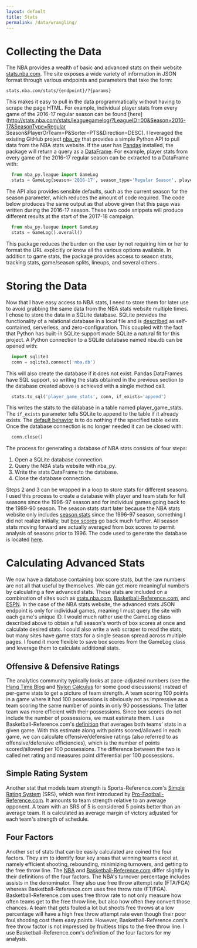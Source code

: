 ```yaml
---
layout: default
title: Stats
permalink: /data/wrangling/
---
```


# Collecting the Data

The NBA provides a wealth of basic and advanced stats on their website [stats.nba.com](http://stats.nba.com). The site exposes a wide variety of information in JSON format through various endpoints and parameters that take the form:

```
stats.nba.com/stats/{endpoint}/?{params}
```

This makes it easy to pull in the data programmatically without having to scrape the page HTML. For example, individual player stats from every game of the 2016-17 regular season can be found [here](http://stats.nba.com/stats/leaguegamelog/?LeagueID=00&Season=2016-17&SeasonType=Regular Season&PlayerOrTeam=P&Sorter=PTS&Direction=DESC). I leveraged the existing GitHub project [nba_py](https://github.com/seemethere/nba_py) that provides a simple Python API to pull data from the NBA stats website. If the user has [Pandas](http://pandas.pydata.org/) installed, the package will return a query as a [DataFrame](http://pandas.pydata.org/pandas-docs/stable/generated/pandas.DataFrame.html). For example, player stats from every game of the 2016-17 regular season can be extracted to a DataFrame with:

```python
  from nba_py.league import GameLog
  stats = GameLog(season='2016-17', season_type='Regular Season', player_or_team='P').overall()
```

The API also provides sensible defaults, such as the current season for the season parameter, which reduces the amount of code required. The code below produces the same output as that above given that this page was written during the 2016-17 season. These two code snippets will produce different results at the start of the 2017-18 campaign.

```python
  from nba_py.league import GameLog
  stats = GameLog().overall()
```

This package reduces the burden on the user by not requiring him or her to format the URL explicitly or know all the various options available. In addition to game stats, the package provides access to season stats, tracking stats, game/season splits, lineups, and several others .

# Storing the Data

Now that I have easy access to NBA stats, I need to store them for later use to avoid grabbing the same data from the NBA stats website multiple times. I chose to store the data in a SQLite database. SQLite provides the functionality of a relational database in a local file and is [described](https://www.sqlite.org/about.html) as self-contained, serverless, and zero-configuration. This coupled with the fact that Python has built-in SQLite support made SQLite a natural fit for this project. A Python connection to a SQLite database named nba.db can be opened with:

```python
  import sqlite3
  conn = sqlite3.connect('nba.db')
```

This will also create the database if it does not exist. Pandas DataFrames have SQL support, so writing the stats obtained in the previous section to the database created above is achieved with a single method call.

```python
  stats.to_sql('player_game_stats', conn, if_exists='append')
```

This writes the stats to the database in a table named player_game_stats. The `if_exists` parameter tells SQLite to append to the table if it already exists. The [default behavior](http://pandas.pydata.org/pandas-docs/stable/generated/pandas.DataFrame.to_sql.html) is to do nothing if the specified table exists. Once the database connection is no longer needed it can be closed with:

```python
  conn.close()
```

The process for generating a database of NBA stats consists of four steps:

1. Open a SQLite database connection.
2. Query the NBA stats website with nba_py.
3. Write the stats DataFrame to the database.
4. Close the database connection.

Steps 2 and 3 can be wrapped in a loop to store stats for different seasons. I used this process to create a database with player and team stats for full seasons since the 1996-97 season and for individual games going back to the 1989-90 season. The season stats start later because the NBA stats website only includes [season stats](http://stats.nba.com/teams/traditional/) since the 1996-97 season, something I did not realize initially, but [box scores](http://stats.nba.com/teams/boxscores/) go back much further. All season stats moving forward are actually averaged from box scores to permit analysis of seasons prior to 1996. The code used to generate the database is located [here](https://github.com/klane/nba/blob/master/nba/database_builder.py).

# Calculating Advanced Stats

We now have a database containing box score stats, but the raw numbers are not all that useful by themselves. We can get more meaningful numbers by calculating a few advanced stats. These stats are included on a combination of sites such as [stats.nba.com](http://stats.nba.com), [Basketball-Reference.com](http://www.basketball-reference.com/), and [ESPN](http://www.espn.com/nba/statistics). In the case of the NBA stats website, the advanced stats JSON endpoint is only for individual games, meaning I must query the site with each game's unique ID. I would much rather use the GameLog class described above to obtain a full season's worth of box scores at once and calculate desired stats. I could also write a web scraper to read the stats, but many sites have game stats for a single season spread across multiple pages. I found it more flexible to save box scores from the GameLog class and leverage them to calculate additional stats.

## Offensive & Defensive Ratings

The analytics community typically looks at pace-adjusted numbers (see the [Hang Time Blog](http://hangtime.blogs.nba.com/2013/02/15/the-new-nba-comstats-advanced-stats-all-start-with-pace-and-efficiency/) and [Nylon Calculus](http://fansided.com/2015/12/21/nylon-calculus-101-possessions/) for some good discussions) instead of per-game stats to get a picture of team strength. A team scoring 100 points in a game where it had 100 possessions is obviously not as impressive as a team scoring the same number of points in only 90 possessions. The latter team was more efficient with their possessions. Since box scores do not include the number of possessions, we must estimate them. I use Basketball-Reference.com's [definition](http://www.basketball-reference.com/about/glossary.html) that averages both teams' stats in a given game. With this estimate along with points scored/allowed in each game, we can calculate offensive/defensive ratings (also referred to as offensive/defensive efficiencies), which is the number of points scored/allowed per 100 possessions. The difference between the two is called net rating and measures point differential per 100 possessions.

## Simple Rating System

Another stat that models team strength is Sports-Reference.com's [Simple Rating System](http://www.sports-reference.com/blog/2015/03/srs-calculation-details/) (SRS), which was first introduced by [Pro-Football-Reference.com](http://www.pro-football-reference.com/blog/index4837.html?p=37). It amounts to team strength relative to an average opponent. A team with an SRS of 5 is considered 5 points better than an average team. It is calculated as average margin of victory adjusted for each team's strength of schedule.

## Four Factors

Another set of stats that can be easily calculated are coined the four factors. They aim to identify four key areas that winning teams excel at, namely efficient shooting, rebounding, minimizing turnovers, and getting to the free throw line. The [NBA](http://stats.nba.com/help/faq/) and [Basketball-Reference.com](http://www.basketball-reference.com/about/factors.html) differ slightly in their definitions of the four factors. The NBA's turnover percentage includes assists in the denominator. They also use free throw attempt rate (FTA/FGA) whereas Basketball-Reference.com uses free throw rate (FT/FGA). Basketball-Reference.com uses free throw rate to not only measure how often teams get to the free throw line, but also how often they convert those chances. A team that gets fouled a lot but shoots free throws at a low percentage will have a high free throw attempt rate even though their poor foul shooting cost them easy points. However, Basketball-Reference.com's free throw factor is not impressed by fruitless trips to the free throw line. I use Basketball-Reference.com's definition of the four factors for my analysis.

